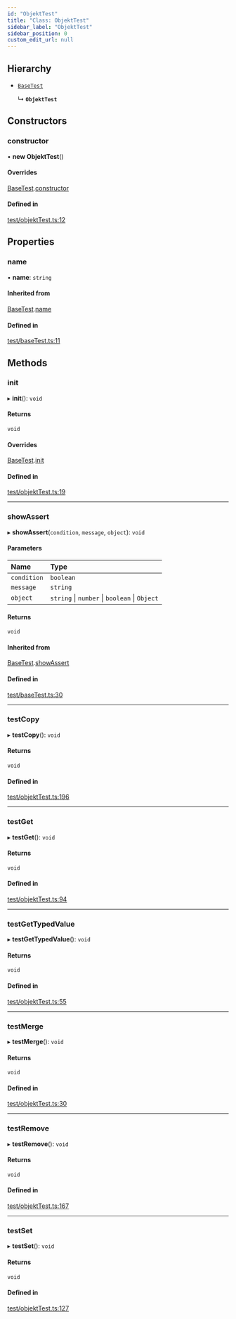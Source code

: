 ```yaml
---
id: "ObjektTest"
title: "Class: ObjektTest"
sidebar_label: "ObjektTest"
sidebar_position: 0
custom_edit_url: null
---
```


## Hierarchy

- [`BaseTest`](BaseTest.md)

  ↳ **`ObjektTest`**

## Constructors

### constructor

• **new ObjektTest**()

#### Overrides

[BaseTest](BaseTest.md).[constructor](BaseTest.md#constructor)

#### Defined in

[test/objektTest.ts:12](https://github.com/siposdani87/sui-js/blob/78d3494/src/test/objektTest.ts#L12)

## Properties

### name

• **name**: `string`

#### Inherited from

[BaseTest](BaseTest.md).[name](BaseTest.md#name)

#### Defined in

[test/baseTest.ts:11](https://github.com/siposdani87/sui-js/blob/78d3494/src/test/baseTest.ts#L11)

## Methods

### init

▸ **init**(): `void`

#### Returns

`void`

#### Overrides

[BaseTest](BaseTest.md).[init](BaseTest.md#init)

#### Defined in

[test/objektTest.ts:19](https://github.com/siposdani87/sui-js/blob/78d3494/src/test/objektTest.ts#L19)

___

### showAssert

▸ **showAssert**(`condition`, `message`, `object`): `void`

#### Parameters

| Name | Type |
| :------ | :------ |
| `condition` | `boolean` |
| `message` | `string` |
| `object` | `string` \| `number` \| `boolean` \| `Object` |

#### Returns

`void`

#### Inherited from

[BaseTest](BaseTest.md).[showAssert](BaseTest.md#showassert)

#### Defined in

[test/baseTest.ts:30](https://github.com/siposdani87/sui-js/blob/78d3494/src/test/baseTest.ts#L30)

___

### testCopy

▸ **testCopy**(): `void`

#### Returns

`void`

#### Defined in

[test/objektTest.ts:196](https://github.com/siposdani87/sui-js/blob/78d3494/src/test/objektTest.ts#L196)

___

### testGet

▸ **testGet**(): `void`

#### Returns

`void`

#### Defined in

[test/objektTest.ts:94](https://github.com/siposdani87/sui-js/blob/78d3494/src/test/objektTest.ts#L94)

___

### testGetTypedValue

▸ **testGetTypedValue**(): `void`

#### Returns

`void`

#### Defined in

[test/objektTest.ts:55](https://github.com/siposdani87/sui-js/blob/78d3494/src/test/objektTest.ts#L55)

___

### testMerge

▸ **testMerge**(): `void`

#### Returns

`void`

#### Defined in

[test/objektTest.ts:30](https://github.com/siposdani87/sui-js/blob/78d3494/src/test/objektTest.ts#L30)

___

### testRemove

▸ **testRemove**(): `void`

#### Returns

`void`

#### Defined in

[test/objektTest.ts:167](https://github.com/siposdani87/sui-js/blob/78d3494/src/test/objektTest.ts#L167)

___

### testSet

▸ **testSet**(): `void`

#### Returns

`void`

#### Defined in

[test/objektTest.ts:127](https://github.com/siposdani87/sui-js/blob/78d3494/src/test/objektTest.ts#L127)
